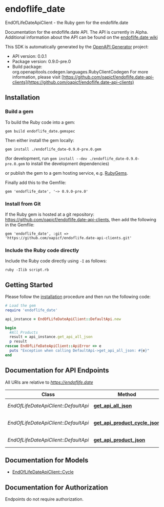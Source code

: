 # endoflife_date

EndOfLifeDateApiClient - the Ruby gem for the endoflife.date

Documentation for the endoflife.date API. The API is currently in Alpha. Additional information about the API can be found on the [endoflife.date wiki](https://github.com/endoflife-date/endoflife.date/wiki)

This SDK is automatically generated by the [OpenAPI Generator](https://openapi-generator.tech) project:

- API version: 0.0.1
- Package version: 0.9.0-pre.0
- Build package: org.openapitools.codegen.languages.RubyClientCodegen
For more information, please visit [https://github.com/oapicf/endoflife.date-api-clients](https://github.com/oapicf/endoflife.date-api-clients)

## Installation

### Build a gem

To build the Ruby code into a gem:

```shell
gem build endoflife_date.gemspec
```

Then either install the gem locally:

```shell
gem install ./endoflife_date-0.9.0-pre.0.gem
```

(for development, run `gem install --dev ./endoflife_date-0.9.0-pre.0.gem` to install the development dependencies)

or publish the gem to a gem hosting service, e.g. [RubyGems](https://rubygems.org/).

Finally add this to the Gemfile:

    gem 'endoflife_date', '~> 0.9.0-pre.0'

### Install from Git

If the Ruby gem is hosted at a git repository: https://github.com/oapicf/endoflife.date-api-clients, then add the following in the Gemfile:

    gem 'endoflife_date', :git => 'https://github.com/oapicf/endoflife.date-api-clients.git'

### Include the Ruby code directly

Include the Ruby code directly using `-I` as follows:

```shell
ruby -Ilib script.rb
```

## Getting Started

Please follow the [installation](#installation) procedure and then run the following code:

```ruby
# Load the gem
require 'endoflife_date'

api_instance = EndOfLifeDateApiClient::DefaultApi.new

begin
  #All Products
  result = api_instance.get_api_all_json
  p result
rescue EndOfLifeDateApiClient::ApiError => e
  puts "Exception when calling DefaultApi->get_api_all_json: #{e}"
end

```

## Documentation for API Endpoints

All URIs are relative to *https://endoflife.date*

Class | Method | HTTP request | Description
------------ | ------------- | ------------- | -------------
*EndOfLifeDateApiClient::DefaultApi* | [**get_api_all_json**](docs/DefaultApi.md#get_api_all_json) | **GET** /api/all.json | All Products
*EndOfLifeDateApiClient::DefaultApi* | [**get_api_product_cycle_json**](docs/DefaultApi.md#get_api_product_cycle_json) | **GET** /api/{product}/{cycle}.json | Single cycle details
*EndOfLifeDateApiClient::DefaultApi* | [**get_api_product_json**](docs/DefaultApi.md#get_api_product_json) | **GET** /api/{product}.json | Get All Details


## Documentation for Models

 - [EndOfLifeDateApiClient::Cycle](docs/Cycle.md)


## Documentation for Authorization

Endpoints do not require authorization.

